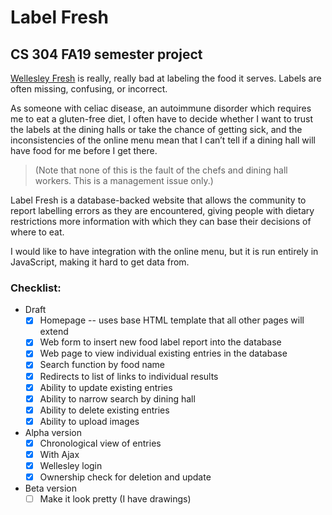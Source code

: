 # Label Fresh

## CS 304 FA19 semester project

[Wellesley Fresh](http://www.wellesleyfresh.com/index.html) is really, really bad at labeling the food it serves. Labels are often missing, confusing, or incorrect. 
    
As someone with celiac disease, an autoimmune disorder which requires me to eat a gluten-free diet, I often have to decide whether I want to trust the labels at the dining halls or take the chance of getting sick, and the inconsistencies of the online menu mean that I can’t tell if a dining hall will have food for me before I get there. 
> (Note that none of this is the fault of the chefs and dining hall workers. This is a management issue only.) 

Label Fresh is a database-backed website that allows the community to report labelling errors as they are encountered, giving people with dietary restrictions more information with which they can base their decisions of where to eat.

I would like to have integration with the online menu, but it is run entirely in JavaScript, making it hard to get data from.

### Checklist:
* Draft
  - [x] Homepage -- uses base HTML template that all other pages will extend
  - [x] Web form to insert new food label report into the database
  - [x] Web page to view individual existing entries in the database
  - [x] Search function by food name
  - [x] Redirects to list of links to individual results
  - [x] Ability to update existing entries
  - [x] Ability to narrow search by dining hall
  - [x] Ability to delete existing entries
  - [x] Ability to upload images
* Alpha version
  - [x] Chronological view of entries
  - [x] With Ajax
  - [x] Wellesley login
  - [x] Ownership check for deletion and update
* Beta version
  - [ ] Make it look pretty (I have drawings)
